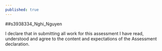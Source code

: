 ```yaml
---
published: true
---
```

##s3938334_Nghi_Nguyen

I declare that in submitting all work for this assessment I have read, understood and agree to the content and expectations of the Assessment declaration.

